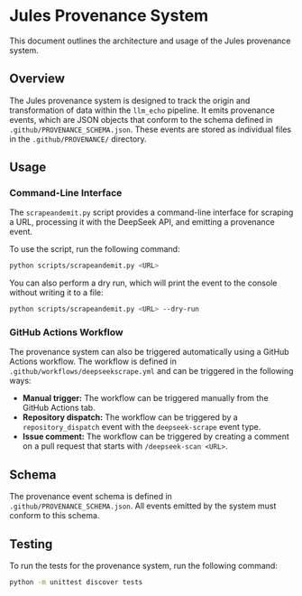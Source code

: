# Jules Provenance System

This document outlines the architecture and usage of the Jules provenance system.

## Overview

The Jules provenance system is designed to track the origin and transformation of data within the `llm_echo` pipeline. It emits provenance events, which are JSON objects that conform to the schema defined in `.github/PROVENANCE_SCHEMA.json`. These events are stored as individual files in the `.github/PROVENANCE/` directory.

## Usage

### Command-Line Interface

The `scrapeandemit.py` script provides a command-line interface for scraping a URL, processing it with the DeepSeek API, and emitting a provenance event.

To use the script, run the following command:

```bash
python scripts/scrapeandemit.py <URL>
```

You can also perform a dry run, which will print the event to the console without writing it to a file:

```bash
python scripts/scrapeandemit.py <URL> --dry-run
```

### GitHub Actions Workflow

The provenance system can also be triggered automatically using a GitHub Actions workflow. The workflow is defined in `.github/workflows/deepseekscrape.yml` and can be triggered in the following ways:

*   **Manual trigger:** The workflow can be triggered manually from the GitHub Actions tab.
*   **Repository dispatch:** The workflow can be triggered by a `repository_dispatch` event with the `deepseek-scrape` event type.
*   **Issue comment:** The workflow can be triggered by creating a comment on a pull request that starts with `/deepseek-scan <URL>`.

## Schema

The provenance event schema is defined in `.github/PROVENANCE_SCHEMA.json`. All events emitted by the system must conform to this schema.

## Testing

To run the tests for the provenance system, run the following command:

```bash
python -m unittest discover tests
```
